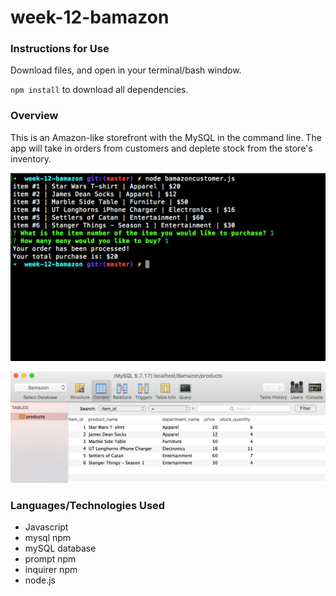 # week-12-bamazon

### Instructions for Use
Download files, and open in your terminal/bash window.

`npm install` to download all dependencies.

### Overview
This is an Amazon-like storefront with the MySQL in the command line. The app will take in orders from customers and deplete stock from the store's inventory.

![alt text](https://github.com/laurengranada/week-12-bamazon/blob/master/read-images/screen.png)



![alt text](https://github.com/laurengranada/week-12-bamazon/blob/master/read-images/mySQL.png)

### Languages/Technologies Used
- Javascript
- mysql npm
- mySQL database
- prompt npm
- inquirer npm
- node.js
